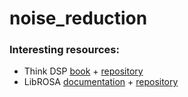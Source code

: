 # noise_reduction

### Interesting resources:
- Think DSP [book](http://greenteapress.com/wp/think-dsp/) + [repository](https://github.com/AllenDowney/ThinkDSP/)
- LibROSA [documentation](http://librosa.github.io/librosa/index.html) + [repository](https://github.com/librosa/librosa)
